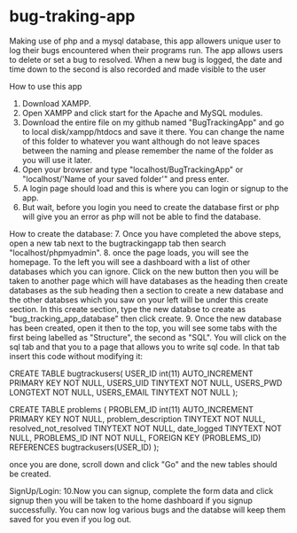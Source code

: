 # bug-traking-app
Making use of php and a mysql database, this app allowers unique user to log their bugs encountered when their programs run. The app allows users to delete or set a bug to resolved. When a new bug is logged, the date and time down to the second is also recorded and made visible to the user


How to use this app
1. Download XAMPP.
2. Open XAMPP and click start for the Apache and MySQL modules.
3. Download the entire file on my github named "BugTrackingApp" and go to local disk/xampp/htdocs and save it there. You can change the name of this folder to whatever you want although do not leave spaces between the naming and please remember the name of the folder as you will use it later.
4. Open your browser and type "localhost/BugTrackingApp" or "localhost/'Name of your saved folder'" and press enter.
5. A login page should load and this is where you can login or signup to the app.
6. But wait, before you login you need to create the database first or php will give you an error as php will not be able to find the database.

How to create the database:
7. Once you have completed the above steps, open a new tab next to the bugtrackingapp tab then search "localhost/phpmyadmin".
8. once the page loads, you will see the homepage. To the left you will see a dashboard with a list of other databases which you can ignore. Click on the new button then you will be taken to another page which will have databases as the heading then create databases as the sub heading then a section to create a new database and the other databses which you saw on your left will be under this create section. In this create section, type the new databse to create as "bug_tracking_app_database" then click create.
9. Once the new database has been created, open it then to the top, you will see some tabs with the first being labelled as "Structure", the second as "SQL". You will click on the sql tab and that you to a page that allows you to write sql code. In that tab insert this code without modifying it:

CREATE TABLE bugtrackusers(
    USER_ID int(11) AUTO_INCREMENT PRIMARY KEY NOT NULL,
    USERS_UID TINYTEXT NOT NULL,
    USERS_PWD LONGTEXT NOT NULL,
    USERS_EMAIL TINYTEXT NOT NULL
);

CREATE TABLE problems (
    PROBLEM_ID int(11) AUTO_INCREMENT PRIMARY KEY NOT NULL,
    problem_description TINYTEXT NOT NULL,
    resolved_not_resolved TINYTEXT NOT NULL,
    date_logged TINYTEXT NOT NULL,
    PROBLEMS_ID INT NOT NULL,
    FOREIGN KEY (PROBLEMS_ID) REFERENCES bugtrackusers(USER_ID)
);

once you are done, scroll down and click "Go" and the new tables should be created.

SignUp/Login:
10.Now you can signup, complete the form data and click signup then you will be taken to the home dashboard if you signup successfully. You can now log various bugs and the databse will keep them saved for you even if you log out.
